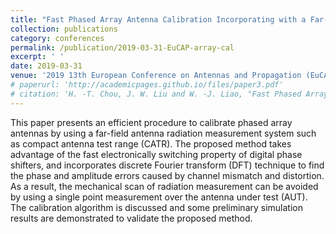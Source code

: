 ```yaml
---
title: "Fast Phased Array Antenna Calibration Incorporating with a Far-field Radiation Measurement System"
collection: publications
category: conferences
permalink: /publication/2019-03-31-EuCAP-array-cal
excerpt: ' '
date: 2019-03-31
venue: '2019 13th European Conference on Antennas and Propagation (EuCAP)'
# paperurl: 'http://academicpages.github.io/files/paper3.pdf'
# citation: 'H. -T. Chou, J. W. Liu and W. -J. Liao, "Fast Phased Array Antenna Calibration Incorporating with a Far-field Radiation Measurement System," 2019 13th European Conference on Antennas and Propagation (EuCAP), Krakow, Poland, 2019, pp. 1-4.'
---
```


This paper presents an efficient procedure to calibrate phased array antennas by using a far-field antenna radiation measurement system such as compact antenna test range (CATR). The proposed method takes advantage of the fast electronically switching property of digital phase shifters, and incorporates discrete Fourier transform (DFT) technique to find the phase and amplitude errors caused by channel mismatch and distortion. As a result, the mechanical scan of radiation measurement can be avoided by using a single point measurement over the antenna under test (AUT). The calibration algorithm is discussed and some preliminary simulation results are demonstrated to validate the proposed method.